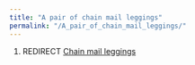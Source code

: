 ```yaml
---
title: "A pair of chain mail leggings"
permalink: "/A_pair_of_chain_mail_leggings/"
---
```


1.  REDIRECT [Chain mail leggings](Chain_mail_leggings "wikilink")